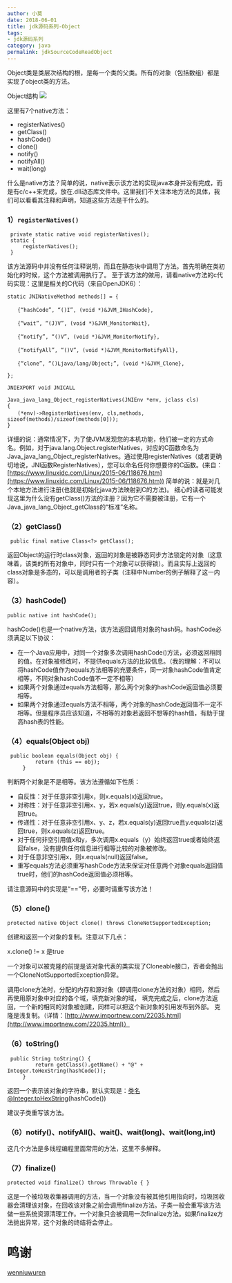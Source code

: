 ```yaml
---
author: 小莫
date: 2018-06-01
title: jdk源码系列-Object
tags:
- jdk源码系列
category: java
permalink: jdkSourceCodeReadObject
---
```

Object类是类层次结构的根，是每一个类的父类。所有的对象（包括数组）都是实现了object类的方法。
<!-- more -->

Object结构
![](https://image.xiaomo.info/blog/ObjectStructure.png)

这里有7个native方法：

- registerNatives()
- getClass()
- hashCode()
- clone()
- notify()
- notifyAll()
- wait(long)

什么是native方法？简单的说，native表示该方法的实现java本身并没有完成，而是有c/c++来完成，放在.dll动态库文件中。这里我们不关注本地方法的具体，我们可以看看其注释和声明，知道这些方法是干什么的。

### 1）`registerNatives()`

```
 private static native void registerNatives();
 static {
     registerNatives();
 }
```
 
该方法源码中并没有任何注释说明，而且在静态块中调用了方法。首先明确在类初始化的时候，这个方法被调用执行了。
至于该方法的做用，请看native方法的c代码实现：这里是相关的C代码（来自OpenJDK6）：

```
static JNINativeMethod methods[] = {

　　{“hashCode”, “()I”, (void *)&JVM_IHashCode},

　　{“wait”, “(J)V”, (void *)&JVM_MonitorWait},

　　{“notify”, “()V”, (void *)&JVM_MonitorNotify},

　　{“notifyAll”, “()V”, (void *)&JVM_MonitorNotifyAll},

　　{“clone”, “()Ljava/lang/Object;”, (void *)&JVM_Clone},

};

JNIEXPORT void JNICALL

Java_java_lang_Object_registerNatives(JNIEnv *env, jclass cls)
{
　　(*env)->RegisterNatives(env, cls,methods, sizeof(methods)/sizeof(methods[0]));
}
```

详细的说：通常情况下，为了使JVM发现您的本机功能，他们被一定的方式命名。例如，对于java.lang.Object.registerNatives，对应的C函数命名为Java_java_lang_Object_registerNatives。通过使用registerNatives（或者更确切地说，JNI函数RegisterNatives），您可以命名任何你想要你的C函数。(来自：[https://www.linuxidc.com/Linux/2015-06/118676.htm](https://www.linuxidc.com/Linux/2015-06/118676.htm))
简单的说：就是对几个本地方法进行注册(也就是初始化java方法映射到C的方法)。
细心的读者可能发现这里为什么没有getClass()方法的注册？因为它不需要被注册，它有一个Java_java_lang_Object_getClass的“标准”名称。

### （2）getClass()

` public final native Class<?> getClass();`

返回Object的运行时class对象，返回的对象是被静态同步方法锁定的对象（这意味着，该类的所有对象中，同时只有一个对象可以获得锁）。而且实际上返回的class对象是多态的，可以是调用者的子类（注释中Number的例子解释了这一内容）。

### （3）hashCode()

`public native int hashCode();`

hashCode()也是一个native方法，该方法返回调用对象的hash码。hashCode必须满足以下协议：
- 在一个Java应用中，对同一个对象多次调用hashCode()方法，必须返回相同的值。在对象被修改时，不提供equals方法的比较信息。（我的理解：不可以将hashCode值作为equals方法相等的充要条件，同一对象hashCode值肯定相等，不同对象hashCode值不一定不相等）
- 如果两个对象通过equals方法相等，那么两个对象的hashCode返回值必须要相等。
- 如果两个对象通过equals方法不相等，两个对象的hashCode返回值不一定不相等。但是程序员应该知道，不相等的对象若返回不想等的hash值，有助于提高hash表的性能。

### （4）equals(Object obj)

```
 public boolean equals(Object obj) {
         return (this == obj);
     }
```

判断两个对象是不是相等。该方法遵循如下性质：

- 自反性：对于任意非空引用x，则x.equals(x)返回true。
- 对称性：对于任意非空引用x、y，若x.equals(y)返回true，则y.equals(x)返回true。
- 传递性：对于任意非空引用x、y、z，若x.equals(y)返回true且y.equals(z)返回true，则x.equals(z)返回true。
- 对于任何非空引用值x和y，多次调用x.equals（y）始终返回true或者始终返回false，没有提供任何信息进行相等比较的对象被修改。
- 对于任意非空引用x，则x.equals(null)返回false。
- 重写equals方法必须重写hashCode方法来保证对任意两个对象equals返回值true时，他们的hashCode返回值必须相等。

请注意源码中的实现是“==”号，必要时请重写该方法！

### （5）clone()

`protected native Object clone() throws CloneNotSupportedException;`

创建和返回一个对象的复制。注意以下几点：

x.clone() != x  是true

一个对象可以被克隆的前提是该对象代表的类实现了Cloneable接口，否者会抛出一个CloneNotSupportedException异常。

调用clone方法时，分配的内存和源对象（即调用clone方法的对象）相同，然后再使用原对象中对应的各个域，填充新对象的域， 填充完成之后，clone方法返回，一个新的相同的对象被创建，同样可以把这个新对象的引用发布到外部。
克隆是浅复制。（详情：[http://www.importnew.com/22035.html](http://www.importnew.com/22035.html)）

### （6）toString()

```
 public String toString() {
         return getClass().getName() + "@" + Integer.toHexString(hashCode());
     }
```
返回一个表示该对象的字符串，默认实现是：类名@Integer.toHexString(hashCode())

建议子类重写该方法。

### （6）notify()、notifyAll()、wait()、wait(long)、wait(long,int)
这几个方法是多线程编程里面常用的方法，这里不多解释。

### （7）finalize()

`protected void finalize() throws Throwable { }`

这是一个被垃圾收集器调用的方法，当一个对象没有被其他引用指向时，垃圾回收器会清理该对象，在回收该对象之前会调用finalize方法。子类一般会重写该方法做一些系统资源清理工作。一个对象只会被调用一次finalize方法。如果finalize方法抛出异常，这个对象的终结将会停止。

# 鸣谢
[wenniuwuren](https://blog.csdn.net/wenniuwuren)
